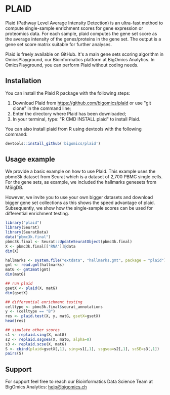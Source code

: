 # PLAID

Plaid (Pathway Level Average Intensity Detection) is an ultra-fast
method to compute single-sample enrichment scores for gene expression
or proteomics data. For each sample, plaid computes the gene set score
as the average intensity of the genes/proteins in the gene set. The
output is a gene set score matrix suitable for further analyses.

Plaid is freely available on GitHub. It's a main gene sets scoring
algorithm in OmicsPlayground, our Bioinformatics platform at BigOmics
Analytics. In OmicsPlayground, you can perform Plaid without coding
needs.

## Installation

You can install the Plaid R package with the following steps:
1. Download Plaid from https://github.com/bigomics/plaid or use "git
   clone" in the command line;
2. Enter the directory where Plaid has been downloaded;
3. In your terminal, type: "R CMD INSTALL plaid" to install Plaid.

You can also install plaid from R using devtools with the following
command:

```r
devtools::install_github('bigomics/plaid')
```

## Usage example

We provide a basic example on how to use Plaid. This example uses the
pbmc3k dataset from Seurat which is a dataset of 2,700 PBMC single cells. 
For the gene sets, as example, we included the hallmarks genesets from MSigDB.

However, we invite you to use your own bigger datasets and download
bigger gene set collections as this shows the speed advantage of
plaid. Subsequently, we show how the single-sample scores can be used
for differential enrichment testing.

```r
library("plaid")
library(Seurat)
library(SeuratData)
data("pbmc3k.final")
pbmc3k.final <- Seurat::UpdateSeuratObject(pbmc3k.final)
X <- pbmc3k.final[['RNA']]@data
dim(X)

hallmarks <- system.file("extdata", "hallmarks.gmt", package = "plaid")
gmt <- read.gmt(hallmarks)
matG <- gmt2mat(gmt)
dim(matG)

## run plaid
gsetX <- plaid(X, matG)
dim(gsetX)

## differential enrichment testing
celltype <- pbmc3k.final$seurat_annotations
y <- (celltype == "B")
res <- plaid.test(X, y, matG, gsetX=gsetX)
head(res)

## simulate other scores
s1 <- replaid.sing(X, matG)
s2 <- replaid.ssgsea(X, matG, alpha=0)
s3 <- replaid.scse(X, matG)
S <- cbind(plaid=gsetX[,1], sing=s1[,1], ssgsea=s2[,1], scSE=s3[,1])
pairs(S)
```

## Support

For support feel free to reach our Bioinformatics Data Science Team at
BigOmics Analytics: help@bigomics.ch
